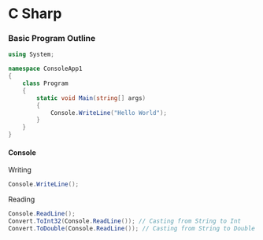 # C Sharp


### Basic Program Outline

```c#
using System;

namespace ConsoleApp1
{
    class Program
    {
        static void Main(string[] args)
        {
            Console.WriteLine("Hello World");
        }
    }
}
```

#### Console

Writing
```c#
Console.WriteLine();
```

Reading
```c#
Console.ReadLine();
Convert.ToInt32(Console.ReadLine()); // Casting from String to Int
Convert.ToDouble(Console.ReadLine()); // Casting from String to Double
```
